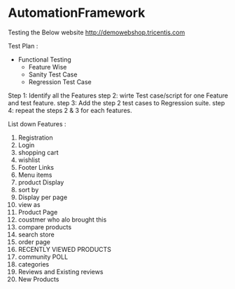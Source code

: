 # AutomationFramework



Testing the Below website
        http://demowebshop.tricentis.com



Test Plan :

* Functional Testing
    * Feature Wise
    * Sanity Test Case
    * Regression Test Case

Step 1: Identify all the Features
step 2: wirte Test case/script for one Feature and test feature.
step 3: Add the step 2 test cases to Regression suite.
step 4: repeat the steps 2 & 3 for each features.


List down Features :

1. Registration
2. Login
3. shopping cart
4. wishlist
5. Footer Links
6. Menu items
7. product Display
8. sort by
9. Display per page
10. view as
11. Product Page
12. coustmer who alo brought this
13. compare products
14.  search store
15. order page
16. RECENTLY VIEWED PRODUCTS
17. community POLL
18. categories
19. Reviews and Existing reviews
20. New Products




